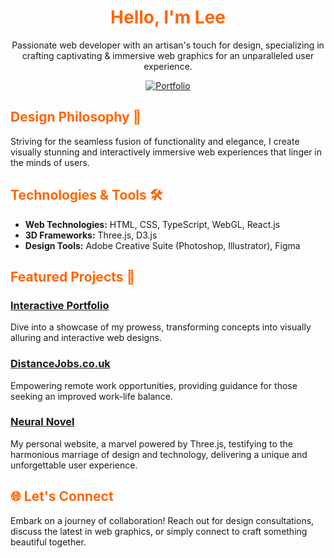 <div align="center">

# <span style="color: #ff6600;">Hello, I'm Lee</span>

Passionate web developer with an artisan's touch for design, specializing in crafting captivating & immersive web graphics for an unparalleled user experience.

[![Portfolio](https://img.shields.io/badge/-Portfolio-black?style=flat-square&logo=web)](https://leejackson.info/)

</div>

## <span style="color: #ff6600;">Design Philosophy 🎨</span>

Striving for the seamless fusion of functionality and elegance, I create visually stunning and interactively immersive web experiences that linger in the minds of users.

## <span style="color: #ff6600;">Technologies & Tools 🛠️</span>

- **Web Technologies:** HTML, CSS, TypeScript, WebGL, React.js
- **3D Frameworks:** Three.js, D3.js
- **Design Tools:** Adobe Creative Suite (Photoshop, Illustrator), Figma

## <span style="color: #ff6600;">Featured Projects 🚀</span>

### [Interactive Portfolio](https://leejackson.info/)

Dive into a showcase of my prowess, transforming concepts into visually alluring and interactive web designs.

### [DistanceJobs.co.uk](https://www.distancejobs.co.uk/)

Empowering remote work opportunities, providing guidance for those seeking an improved work-life balance.

### [Neural Novel](https://neuralnovel.com/)

My personal website, a marvel powered by Three.js, testifying to the harmonious marriage of design and technology, delivering a unique and unforgettable user experience.

## <span style="color: #ff6600;">🌐 Let's Connect</span>

Embark on a journey of collaboration! Reach out for design consultations, discuss the latest in web graphics, or simply connect to craft something beautiful together.

</div>
